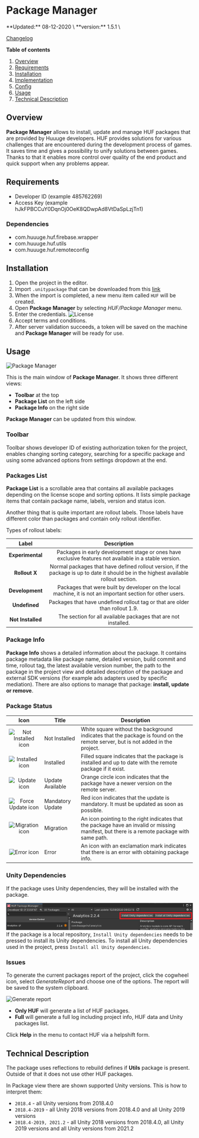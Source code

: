  # Package Manager
<!--- Auto:date -->**Updated:** 08-12-2020 \
<!--- Auto:version -->**version:** 1.5.1 \
[Changelog][Ref.Changelog]

**Table of contents**

1. [Overview](#Sec.Overview)
1. [Requirements](#Sec.Requirements)
1. [Installation](#Sec.Installation)
1. [Implementation](#Sec.Implementation)
1. [Config](#Sec.Config)
1. [Usage](#Sec.Usage)
1. [Technical Description](#Sec.Technical)

## Overview <a name="Sec.Overview"></a>
**Package Manager** allows to install, update and manage HUF packages that are provided by Huuuge developers. HUF provides solutions for
various challenges that are encountered during the development process of games. It saves time and gives a possibility to unify
solutions between games. Thanks to that it enables more control over quality of the end product and quick support when 
any problems appear.
 
## Requirements <a name="Sec.Requirements"></a>
- Developer ID (example 485762269)
- Access Key (example hJkFPBCCuY0DqnOj0OeK8QDwpAd8VtDaSpLzjTn1)
<!--- Auto:dependency_start -->

### Dependencies
- com.huuuge.huf.firebase.wrapper
- com.huuuge.huf.utils
- com.huuuge.huf.remoteconfig

<!--- Auto:dependency_end -->
 
## Installation <a name="Sec.Installation"></a>

1. Open the project in the editor. 
1. Import `.unitypackage` that can be downloaded from this <a href="https://drive.google.com/drive/folders/1EMwwAr7qFzsK6EzYfsfereluwIEvramU?usp=sharing">link</a>
1. When the import is completed, a new menu item called `HUF` will be created.
1. Open **Package Manager** by selecting _HUF/Package Manager_ menu.
1. Enter the credentials.
    ![License][Fig.License]
1. Accept terms and conditions.
1. After server validation succeeds, a token will be saved on the machine and **Package Manager** will be ready for use.
 
## Usage <a name="Sec.Usage"></a>
 
![Package Manager][Fig.MainView]

This is the main window of **Package Manager**. It shows three different views:
- **Toolbar** at the top
- **Package List** on the left side
- **Package Info** on the right side

**Package Manager** can be updated from this window.

### Toolbar

Toolbar shows developer ID of existing authorization token for the project, enables changing sorting category, searching for a specific package and using some advanced options from settings dropdown at the end.

### Packages List

**Package List** is a scrollable area that contains all available packages depending on the license scope and sorting options. It lists simple package items that contain package name, labels, version and status icon.

Another thing that is quite important are rollout labels. Those labels have different color than packages and contain only rollout identifier.

Types of rollout labels:

| Label | Description |
| :---: | :---: |
| **Experimental** | Packages in early development stage or ones have exclusive features not available in a stable version. |
| **Rollout X** | Normal packages that have defined rollout version, if the package is up to date it should be in the highest available rollout section. |
| **Development** | Packages that were built by developer on the local machine, it is not an important section for other users. |
| **Undefined** | Packages that have undefined rollout tag or that are older than rollout 1.9. |
| **Not Installed** | The section for all available packages that are not installed. |

### Package Info

**Package Info** shows a detailed information about the package. It contains package metadata like package name, detailed version, build commit and time, rollout tag, the latest available version number, the path to the package in the project view and detailed description of the package and external SDK versions (for example ads adapters used by specific mediation). There are also options to manage that package: **install, update or remove**.

### Package Status

| Icon | Title | Description |
| :---: | --- | -------- |
| ![Not Installed icon][Fig.NotInstalled] | Not Installed | White square without the background indicates that the package is found on the remote server, but is not added in the project. |  
| ![Installed icon][Fig.Installed] | Installed | Filled square indicates that the package is installed and up to date with the remote package if it exist. |
| ![Update icon][Fig.Update] | Update Available | Orange circle icon indicates that the package have a newer version on the remote server. |
| ![Force Update icon][Fig.ForceUpdate] | Mandatory Update | Red icon indicates that the update is mandatory. It must be updated as soon as possible. |
| ![Migration icon][Fig.Migration] | Migration | An icon pointing to the right indicates that the package have an invalid or missing manifest, but there is a remote package with same path. |
| ![Error icon][Fig.Error] | Error | An icon with an exclamation mark indicates that there is an error with obtaining package info. |

### Unity Dependencies
If the package uses Unity dependencies, they will be installed with the package. 

![Install Unity Dependencies][Fig.InstallUnityDependencies]
If the package is a local repository, `Install Unity dependencies` needs to be pressed to install its Unity dependencies. 
To install all Unity dependencies used in the project, press `Install all Unity dependencies`.

### Issues
To generate the current packages report of the project, click the cogwheel icon, select _GenerateReport_ and choose one of the options. The report will be saved to the system clipboard.

![Generate report][Fig.Logs]

- **Only HUF** will generate a list of HUF packages.
- **Full** will generate a full log including project info, HUF data and Unity packages list.

Click **Help** in the menu to contact HUF via a helpshift form.

## Technical Description <a name="Sec.Technical"></a>
The package uses reflections to rebuild defines if **Utils** package is present. Outside of that it does not use other HUF packages.

In Package view there are shown supported Unity versions. This is how to interpret them:
- `2018.4` - all Unity versions from 2018.4.0
- `2018.4-2019` - all Unity 2018 versions from 2018.4.0 and all Unity 2019 versions
- `2018.4-2019, 2021.2` - all Unity 2018 versions from 2018.4.0, all Unity 2019 versions and all Unity versions from 2021.2


<!--- DEFAULT REFERENCES -->
[Ref.Changelog]: ./../../../CHANGELOG.md

<!--- IMAGE REFERENCES -->
[Fig.License]: ./../../static/PackageManager/license_view.png
[Fig.MainView]: ./../../static/PackageManager/main_view.png
[Fig.NotInstalled]: ./../../static/PackageManager/huf_pm_not_installed.png
[Fig.Installed]: ./../../static/PackageManager/huf_pm_installed.png
[Fig.Error]: ./../../static/PackageManager/huf_pm_error.png
[Fig.Update]: ./../../static/PackageManager/huf_pm_upgrade.png
[Fig.ForceUpdate]: ./../../static/PackageManager/huf_pm_force_upgrade.png
[Fig.Migration]: ./../../static/PackageManager/huf_pm_migration.png
[Fig.Logs]: ./../../static/PackageManager/logs.png
[Fig.InstallUnityDependencies]: ./../../static/PackageManager/InstallUnityDependencies.png
 
<!--- Use following prefixes for certain reference types -->
<!--- Fig. for images -->
<!--- Ref. for referencing other files -->
<!--- Url. for referencing websites -->